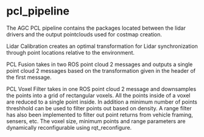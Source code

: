 # pcl_pipeline

The AGC PCL pipeline contains the packages located between the lidar drivers and the output pointclouds used for costmap creation.

Lidar Calibration creates an optimal transformation for Lidar synchronization through point locations relative to the environment.

PCL Fusion takes in two ROS point cloud 2 messages and outputs a single point cloud 2 messages based on the transformation given in the header of the first message.

PCL Voxel Filter takes in one ROS point cloud 2 message and downsamples the points into a grid of rectangular voxels. All the points inside of a voxel are reduced to a single point inside. In addition a minimum number of points threshhold can be used to filter points out based on density. A range filter has also been implemented to filter out point returns from vehicle framing, sensers, etc. The voxel size, minimum points and range parameters are dynamically reconfigurable using rqt_reconfigure.
